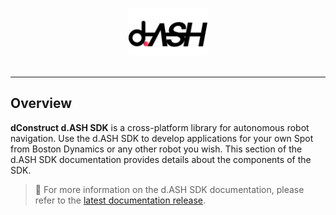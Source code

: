 <p align="center"><img src="docs/img/dASH-logo.jpg" width="25%" /><br><br></p>

-----------------

## Overview
**dConstruct d.ASH SDK** is a cross-platform library for autonomous robot navigation. Use the d.ASH SDK to develop applications for your own Spot from Boston Dynamics or any other robot you wish. This section of the d.ASH SDK documentation provides details about the components of the SDK.

> :pushpin: For more information on the d.ASH SDK documentation, please refer to the [latest documentation release](https://dconstruct-admin.github.io/dash-sdk-test/).
